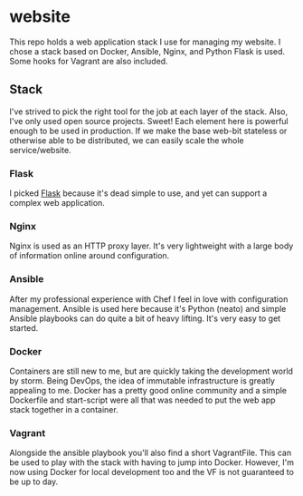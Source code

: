 # website

This repo holds a web application stack I use for managing my website. I chose
a stack based on Docker, Ansible, Nginx, and Python Flask is used. Some hooks
for Vagrant are also included.

## Stack

I've strived to pick the right tool for the job at each layer of the stack.
Also, I've only used open source projects. Sweet! Each element here is
powerful enough to be used in production. If we make the base web-bit stateless
or otherwise able to be distributed, we can easily scale the whole
service/website.

### Flask

I picked [Flask](http://flask.pocoo.org/) because it's dead simple to use, and
yet can support a complex web application.

### Nginx

Nginx is used as an HTTP proxy layer. It's very lightweight with a large body
of information online around configuration.

### Ansible

After my professional experience with Chef I feel in love with configuration
management. Ansible is used here because it's Python (neato) and simple
Ansible playbooks can do quite a bit of heavy lifting. It's very easy to get
started.

### Docker

Containers are still new to me, but are quickly taking the development world
by storm. Being DevOps, the idea of immutable infrastructure is greatly
appealing to me. Docker has a pretty good online community and a simple
Dockerfile and start-script were all that was needed to put the web app
stack together in a container.

### Vagrant

Alongside the ansible playbook you'll also find a short VagrantFile. This can
be used to play with the stack with having to jump into Docker. However, I'm
now using Docker for local development too and the VF is not guaranteed to
be up to day.
